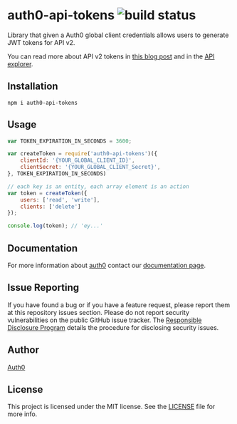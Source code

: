 # auth0-api-tokens ![build status](https://travis-ci.org/auth0/auth0-api-tokens.svg?branch=master)

Library that given a Auth0 global client credentials allows users to generate JWT tokens for API v2.

You can read more about API v2 tokens in [this blog post](https://auth0.com/blog/2014/12/02/using-json-web-tokens-as-api-keys/) and in the [API explorer](https://docs.auth0.com/apiv2).

## Installation
```
npm i auth0-api-tokens
```

## Usage
```js
var TOKEN_EXPIRATION_IN_SECONDS = 3600;

var createToken = require('auth0-api-tokens')({
    clientId: '{YOUR_GLOBAL_CLIENT_ID}',
    clientSecret: '{YOUR_GLOBAL_CLIENT_Secret}',
}, TOKEN_EXPIRATION_IN_SECONDS)

// each key is an entity, each array element is an action
var token = createToken({
    users: ['read', 'write'],
    clients: ['delete']
});

console.log(token); // 'ey...'
```

## Documentation

For more information about [auth0](http://auth0.com) contact our [documentation page](http://docs.auth0.com/).

## Issue Reporting

If you have found a bug or if you have a feature request, please report them at this repository issues section. Please do not report security vulnerabilities on the public GitHub issue tracker. The [Responsible Disclosure Program](https://auth0.com/whitehat) details the procedure for disclosing security issues.

## Author
[Auth0](auth0.com)

## License

This project is licensed under the MIT license. See the [LICENSE](LICENSE) file for more info.